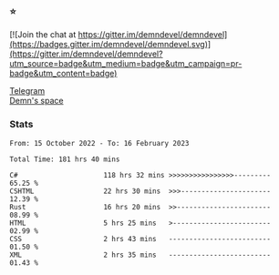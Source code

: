 ### :star:

[![Join the chat at https://gitter.im/demndevel/demndevel](https://badges.gitter.im/demndevel/demndevel.svg)](https://gitter.im/demndevel/demndevel?utm_source=badge&utm_medium=badge&utm_campaign=pr-badge&utm_content=badge)

[Telegram](https://t.me/demnometa) <br>
[Demn's space](http://demns.space)

### Stats

<!--START_SECTION:waka-->

```text
From: 15 October 2022 - To: 16 February 2023

Total Time: 181 hrs 40 mins

C#                     118 hrs 32 mins >>>>>>>>>>>>>>>>---------   65.25 %
CSHTML                 22 hrs 30 mins  >>>----------------------   12.39 %
Rust                   16 hrs 20 mins  >>-----------------------   08.99 %
HTML                   5 hrs 25 mins   >------------------------   02.99 %
CSS                    2 hrs 43 mins   -------------------------   01.50 %
XML                    2 hrs 35 mins   -------------------------   01.43 %
```

<!--END_SECTION:waka-->
